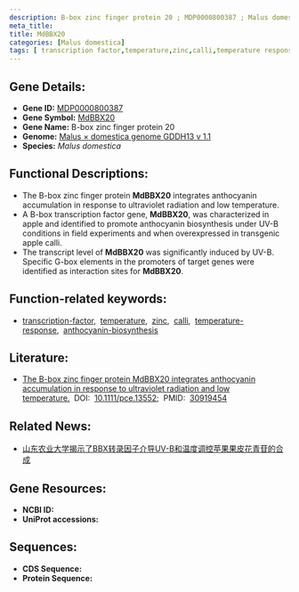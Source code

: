 ```yaml
---
description: B-box zinc finger protein 20 ; MDP0000800387 ; Malus domestica
meta_title:
title: MdBBX20
categories: [Malus domestica]
tags: [ transcription factor,temperature,zinc,calli,temperature response,anthocyanin biosynthesis ]
---
```


## Gene Details:
- **Gene ID:**	[MDP0000800387]()
- **Gene Symbol:** <u>MdBBX20</u>
- **Gene Name:** B-box zinc finger protein 20
- **Genome:** [Malus × domestica genome GDDH13 v 1.1](https://www.rosaceae.org/species/malus/malus_x_domestica/genome_v1.0)
- **Species:** *Malus domestica*

## Functional Descriptions:
   - The B-box zinc finger protein **MdBBX20** integrates anthocyanin accumulation in response to ultraviolet radiation and low temperature.
   - A B-box transcription factor gene, **MdBBX20**, was characterized in apple and identified to promote anthocyanin biosynthesis under UV-B conditions in field experiments and when overexpressed in transgenic apple calli.
   - The transcript level of **MdBBX20** was significantly induced by UV-B. Specific G-box elements in the promoters of target genes were identified as interaction sites for **MdBBX20**.

## Function-related keywords:
   - [transcription-factor](/tags/transcription-factor/),&nbsp;&nbsp;[temperature](/tags/temperature/),&nbsp;&nbsp;[zinc](/tags/zinc/),&nbsp;&nbsp;[calli](/tags/calli/),&nbsp;&nbsp;[temperature-response](/tags/temperature-response/),&nbsp;&nbsp;[anthocyanin-biosynthesis](/tags/anthocyanin-biosynthesis/)

## Literature:
   - [The B-box zinc finger protein MdBBX20 integrates anthocyanin accumulation in response to ultraviolet radiation and low temperature.](https://onlinelibrary.wiley.com/doi/10.1111/pce.13552)&nbsp;&nbsp;DOI:&nbsp;&nbsp;[10.1111/pce.13552](https://onlinelibrary.wiley.com/doi/10.1111/pce.13552);&nbsp;&nbsp;PMID:&nbsp;&nbsp;[30919454](https://pubmed.ncbi.nlm.nih.gov/30919454/)

## Related News:
   - [山东农业大学揭示了BBX转录因子介导UV-B和温度调控苹果果皮花青苷的合成](https://mp.weixin.qq.com/s?__biz=MzIyOTY2NDYyNQ==&mid=2247491451&idx=1&sn=b5100c96f7bf05be452ea7ab57385a07&chksm=e8be6d65dfc9e473335358eeee83b86e1e8c8b7ed8a855c0e12e31092004f5ecfcacba80961a&scene=27&poc_token=HA-On2WjzkVLNTHg9BoY4escwlSD0Db7botL6sKc)

## Gene Resources:
- **NCBI ID:**  [](https://www.ncbi.nlm.nih.gov/gene/?term=)
- **UniProt accessions:** [](https://www.uniprot.org/uniprotkb//entry)

## Sequences:
- **CDS Sequence:**
- **Protein Sequence:**
